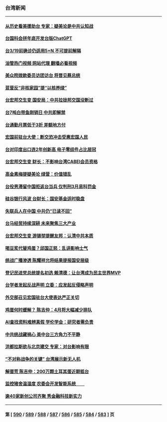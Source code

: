 ### 台湾新闻
---
#### [从历史看美援助台 专家：疑美论是中共认知战](../../pages/ncid1349361/n13950642.md?03160845) 
#### [台国科会拼年底开发台版ChatGPT](../../pages/ncid1349361/n13950792.md?03160845) 
#### [台3/19前确诊仍适用5+N  不可提前解隔](../../pages/ncid1349361/n13950919.md?03160845) 
#### [油管热门视频 网站代理 翻墙必看视频](http://138.2.39.72:81/youtube.html?epic-marker?03160845)
#### [美众院拨款委员访团访台 将晋见蔡总统](../../pages/ncid1349361/n13950918.md?03160845) 
#### [蓝营反“非核家园”提“以核养绿”](../../pages/ncid1349361/n13950917.md?03160845) 
#### [台宏邦交生变 国安局：中共拉拢邦交国没断过](../../pages/ncid1349361/n13950850.md?03160845) 
#### [台7吨白带鱼刚销日 中共即解禁](../../pages/ncid1349361/n13950920.md?03160845) 
#### [台通勤月票低于3折 差额地方付](../../pages/ncid1349361/n13950927.md?03160845) 
#### [宏国前驻台大使：断交恐冲击受惠宏国人民](../../pages/ncid1349361/n13950852.md?03160845) 
#### [台对印度出口连2年创新高 电子零组件占比居冠](../../pages/ncid1349361/n13950848.md?03160845) 
#### [台宏邦交生变 财长：不影响台湾CABEI会员资格](../../pages/ncid1349361/n13950854.md?03160845) 
#### [高金素梅提疑美论 绿营：价值错乱](../../pages/ncid1349361/n13950884.md?03160845) 
#### [台役男滞留中国拒返台当兵 仅判刑3月易科罚金](../../pages/ncid1349361/n13950886.md?03160845) 
#### [硅谷银行风波 台财长：国安基金适时稳盘](../../pages/ncid1349361/n13950856.md?03160845) 
#### [失联兵人在中国 中共仍“已读不回”](../../pages/ncid1349361/n13950887.md?03160845) 
#### [台马经贸持续深耕 未来聚焦三大产业](../../pages/ncid1349361/n13950847.md?03160845) 
#### [台宏邦交生变 游锡堃提醒友邦：认清中共本质](../../pages/ncid1349361/n13950845.md?03160845) 
#### [喝豆浆代替鸡蛋？邱国正怒：乱讲影响士气](../../pages/ncid1349361/n13950888.md?03160845) 
#### [统战广播渗透 陈耀祥允将结果提报国安层级](../../pages/ncid1349361/n13950890.md?03160845) 
#### [登记民进党总统提名初选 赖清德：让台湾成为民主世界MVP](../../pages/ncid1349361/n13950892.md?03160845) 
#### [台学者发起反战声明 立委：应发起反侵略声明](../../pages/ncid1349361/n13950891.md?03160845) 
#### [外交部召见宏国驻台大使表达严正关切](../../pages/ncid1349361/n13950766.md?03160845) 
#### [鸡蛋何时缓解？ 陈吉仲：4月将大幅减少排队](../../pages/ncid1349361/n13950768.md?03160845) 
#### [AI查找资料难辨真假 学伦学会：研究者需负责](../../pages/ncid1349361/n13950765.md?03160845) 
#### [中共统战藏祸心 美中台三方角力不平静](../../pages/ncid1349361/n13950156.md?03160845) 
#### [洪都拉斯欲与北京建交 专家：对台影响有限](../../pages/ncid1349361/n13950556.md?03160845) 
#### [“不对称战争的关键” 台湾展示新无人机](../../pages/ncid1349361/n13950047.md?03160845) 
#### [解蛋荒 陈吉仲：200万颗土耳其蛋近期抵台](../../pages/ncid1349361/n13950165.md?03160845) 
#### [监控猪舍温湿度 农委会开发智能系统　　](../../pages/ncid1349361/n13950161.md?03160845) 
#### [逾40家新创公司齐聚 秀金融科技新实力](../../pages/ncid1349361/n13950159.md?03160845) 

---
#### 第 [ [590](./590.md?03160845) / [589](./589.md?03160845) / [588](./588.md?03160845) / [587](./587.md?03160845) / [586](./586.md?03160845) / [585](./585.md?03160845) / [584](./584.md?03160845) / [583](./583.md?03160845) ] 页
